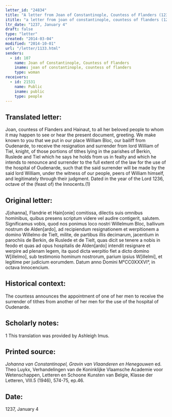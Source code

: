 ```yaml
---
letter_id: "24834"
title: "A letter from Joan of Constantinople, Countess of Flanders (1237, January 4)"
ititle: "a letter from joan of constantinople, countess of flanders (1237, january 4)"
ltr_date: "1237, January 4"
draft: false
type: "letter"
created: "2014-03-04"
modified: "2014-10-01"
url: "/letter/1133.html"
senders:
  - id: 107
    name: Joan of Constantinople, Countess of Flanders
    iname: joan of constantinople, countess of flanders
    type: woman
receivers:
  - id: 21531
    name: Public
    iname: public
    type: people
---
```

<h2> Translated letter:</h2>Joan, countess of Flanders and Hainaut, to all her beloved people to whom it may happen to see or hear the present document, greeting.
	We make known to you that we put in our place William Bloc, our bailiff from Oudenarde, to receive the resignation and surrender from lord William of Tiel, knight, of those portions of tithes lying in the parishes of Berkin, Ruslede and Tiel which he says he holds from us in fealty and which he intends to renounce and surrender to the full extent of the law for the use of the hospital of Oudenarde, such that the said surrender will be made by the said lord William, under the witness of our people, peers of William himself, and legitimately through their judgment.
	Dated in the year of the Lord 1236, octave of the (feast of) the Innocents.(1)
<h2 class="mt-4"> Original letter:</h2>J[ohanna], Flandrie et Hain[onie] comitissa, dilectis suis omnibus hominibus, quibus presens scriptum videre vel audire contigerit, salutem.
Significamus vobis, quod nos ponimus loco nostri Willelmum Bloc, ballivum nostrum de Alden[ardo], ad recipiendum resignationem et werpitionem a domino Willelmo de Tielt, milite, de partibus illis decimarum, jacentium in parochiis de Berkin, de Ruslede et de Tielt, quas dicit se tenere a nobis in feodo et quas ad opus hospitalis de Alden[ardo] intendit resignare et werpire ad plenam legem, ita quod dicta werpitio fiet a dicto domino W[illelmo], sub testimonio hominum nostrorum, parium ipsius W[illelmi], et legitime per judicium eorumdem.
Datum anno Domini M°CC0XXXVI°, in octava Innocencium.
<h2 class="mt-4"> Historical context:</h2>The countess announces the appointment of one of her men to receive the surrender of tithes from another of her men for the use of the hospital of Oudenarde.
<h2 class="mt-4"> Scholarly notes:</h2>1 This translation was provided by Ashleigh Imus.
<h2 class="mt-4"> Printed source:</h2><p><em>Johanna van Constantinopel, Gravin van Vlaanderen en Henegouwen</em> ed. Theo Luykx, Verhandelingen van de Koninklijke Vlaamsche Academie voor Wetenschappen, Letteren en Schoone Kunsten van Belgie, Klasse der Letteren, VIII.5 (1946), 574-75, ep.46.</p><h2 class="mt-4"> Date:</h2>1237, January 4